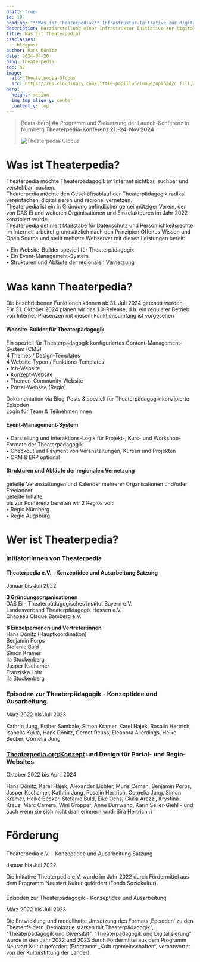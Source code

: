 ```yaml
---
draft: true
id: 19
heading: "**Was ist Theaterpedia?** Infrastruktur-Initiative zur digitalen Vernetzung der Theaterpädagogik"
description: Kurzdarstellung einer Infrastruktur-Initiative zur digitalen Vernetzung der Theaterpädagogik
title: Was ist Theaterpedia?
cssclasses:
  - blogpost
author: Hans Dönitz
date: 2024-04-20
blog: Theaterpedia
toc: h2
image:
  alt: Theaterpedia-Globus
  src: https://res.cloudinary.com/little-papillon/image/upload/c_fill,w_920,h_518,ar_16:9,g_auto/v1666847011/pedia_ipsum/core/theaterpedia.jpg
hero:
  height: medium
  img_tmp_align_y: center
  content_y: top
---
```

> [!data-hero] ## Programm und Zielsetzung der Launch-Konferenz in Nürnberg **Theaterpedia-Konferenz 21.-24. Nov 2024**
> 
> ![Theaterpedia-Globus](https://res.cloudinary.com/little-papillon/image/upload/c_fill,w_920,h_518,ar_16:9,g_auto/v1666847011/pedia_ipsum/core/theaterpedia.jpg)

<!-- PUBLISH-FROM-HERE -->

# Was ist Theaterpedia?  

Theaterpedia möchte Theaterpädagogik im Internet sichtbar, suchbar und verstehbar machen.  
Theaterpedia möchte den Geschäftsablauf der Theaterpädagogik radikal vereinfachen, digitalisieren und regional vernetzen.  
Theaterpedia ist ein in Gründung befindlicher gemeinnütziger Verein, der von DAS Ei und weiteren Organisationen und Einzelakteuren im Jahr 2022 konzipiert wurde.  
Theaterpedia definiert Maßstäbe für Datenschutz und Persönlichkeitsrechte im Internet, arbeitet grundsätzlich nach den Prinzipien Offenes Wissen und Open Source und stellt mehrere Webserver mit diesen Leistungen bereit:  
  
• Ein Website-Builder speziell für Theaterpädagogik  
• Ein Event-Management-System  
• Strukturen und Abläufe der regionalen Vernetzung  

# Was kann Theaterpedia?  

Die beschriebenen Funktionen können ab 31. Juli 2024 getestet werden.  
Für 31. Oktober 2024 planen wir das 1.0-Release, d.h. ein regulärer Betrieb von Internet-Präsenzen mit diesem Funktionsumfang ist vorgesehen  

#### Website-Builder für Theaterpädagogik

Ein speziell für Theaterpädagogik konfiguriertes Content-Management-System (CMS)  
4 Themes / Design-Templates  
4 Website-Typen / Funktions-Templates  
• Ich-Website  
• Konzept-Website  
• Themen-Community-Website  
• Portal-Website (Regio)  
  
Dokumentation via Blog-Posts & speziell für Theaterpädagogik konzipierte Episoden  
Login für Team & Teilnehmer:innen  

#### Event-Management-System  

• Darstellung und Interaktions-Logik für Projekt-, Kurs- und Workshop-Formate der Theaterpädagogik  
• Checkout und Payment von Veranstaltungen, Kursen und Projekten  
• CRM & ERP optional

#### Strukturen und Abläufe der regionalen Vernetzung

geteilte Veranstaltungen und Kalender mehrerer Organisationen und/oder Freelancer  
geteilte Inhalte   
bis zur Konferenz bereiten wir 2 Regios vor:  
• Regio Nürnberg  
• Regio Augsburg  

# Wer ist Theaterpedia?

### Initiator:innen von Theaterpedia

#### Theaterpedia e.V. - Konzeptidee und Ausarbeitung Satzung

Januar bis Juli 2022  

**3 Gründungsorganisationen**  
DAS Ei - Theaterpädagogisches Institut Bayern e.V.  
Landesverband Theaterpädagogik Hessen e.V.  
Chapeau Claque Bamberg e.V.

  
**8 Einzelpersonen und Vertreter:innen**  
Hans Dönitz (Hauptkoordination)  
Benjamin Porps  
Stefanie Buld  
Simon Kramer  
Ila Stuckenberg  
Jasper Kschamer  
Franziska Lohr  
Ila Stuckenberg

  

### Episoden zur Theaterpädagogik - Konzeptidee und Ausarbeitung

März 2022 bis Juli 2023

Kathrin Jung, Esther Sambale, Simon Kramer, Karel Hájek, Rosalin Hertrich, Isabella Kukla, Hans Dönitz, Gernot Reuss, Eleanora Allerdings, Heike Becker, Cornelia Jung

  

### [Theaterpedia.org:Konzept](https://Theaterpedia.org:Konzept) und Design für Portal- und Regio-Websites

Oktober 2022 bis April 2024  

Hans Dönitz, Karel Hájek, Alexander Lichter, Muris Ceman, Benjamin Porps, Jasper Kschamer, Kathrin Jung, Rosalin Hertrich, Cornelia Jung, Simon Kramer, Heike Becker, Stefanie Buld, Eike Ochs, Giulia Arezzi, Krystína Kraus, Marc Carrera, Wini Gropper, Anne Dürrwang, Karin Seiler-Giehl - und auch wenn sie sich nicht dran erinnern wird: Sira Hertrich :)

  

# Förderung

###   
Theaterpedia e.V. - Konzeptidee und Ausarbeitung Satzung

Januar bis Juli 2022  
  
Die Initiative Theaterpedia e.V. wurde im Jahr 2022 durch Fördermittel aus dem Programm Neustart Kultur gefördert (Fonds Soziokultur).

###   
Episoden zur Theaterpädagogik - Konzeptidee und Ausarbeitung

März 2022 bis Juli 2023  
  
Die Entwicklung und modellhafte Umsetzung des Formats ‚Episoden‘ zu den Themenfeldern ‚Demokratie stärken mit Theaterpädagogik“, "Theaterpädagogik und Diversität", "Theaterpädagogik und Digitalisierung" wurde in den Jahr 2022 und 2023 durch Fördermittel aus dem Programm Neustart Kultur gefördert (Programm „Kulturgemeinschaften“, verantwortet von der Kulturstiftung der Länder).